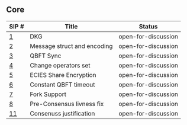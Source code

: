 ## Core

| SIP #                                   | Title                       | Status              |
|-----------------------------------------|-----------------------------|---------------------|
| [1](./sips/dkg.md)                      | DKG                         | open-for-discussion |
| [2](./sips/msg_struct_encoding.md)      | Message struct and encoding | open-for-discussion |
| [3](./sips/qbft_sync.md)                | QBFT Sync                   | open-for-discussion |
| [4](./sips/change_operator.md)          | Change operators set        | open-for-discussion |
| [5](./sips/ecies_share_encryption.md)   | ECIES Share Encryption      | open-for-discussion |
| [6](./sips/constant_qbft_timeout.md)    | Constant QBFT timeout       | open-for-discussion |
| [7](./sips/fork_support.md)             | Fork Support                | open-for-discussion |
| [8](./sips/pre_consensus_livness.md)    | Pre-Consensus livness fix   | open-for-discussion |
| [11](./sips/consensus_justification.md) | Consenuss justification     | open-for-discussion |